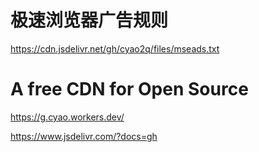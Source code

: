 
# 极速浏览器广告规则

https://cdn.jsdelivr.net/gh/cyao2q/files/mseads.txt

# A free CDN for Open Source

https://g.cyao.workers.dev/

https://www.jsdelivr.com/?docs=gh

